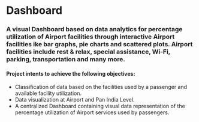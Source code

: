 # Dashboard

### A visual Dashboard based on data analytics for percentage utilization of Airport facilities through interactive Airport facilities ike bar graphs, pie charts and scattered plots. Airport facilities include rest & relax, special assistance, Wi-Fi, parking, transportation and many more. 


#### Project intents to achieve the following objectives:
 - Classification of data based on the facilities used by a passenger and available facility utilization. 
 - Data visualization at Airport and Pan India Level.  
 - A centralized Dashboard containing visual data representation of the percentage utilization of Airport services used by passengers.


